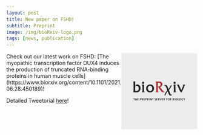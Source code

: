 ```yaml
---
layout: post
title: New paper on FSHD!
subtitle: Preprint
image: /img/bioRxiv-logo.png
tags: [news, publication]
---
```

<img align="right" src="/img/bioRxiv-logo.png" style="width:200px !important;height:200px !important;" />
Check out our latest work on FSHD: [The myopathic transcription factor DUX4 induces the production of truncated RNA-binding proteins in human muscle cells](https://www.biorxiv.org/content/10.1101/2021.06.28.450189)!

Detailed Tweetorial [here](https://twitter.com/RNA_biologist/status/1413540543964098561)!
<br>
<br>

